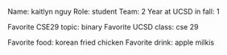 Name: kaitlyn nguy
Role: student
Team: 2
Year at UCSD in fall: 1

Favorite CSE29 topic: binary
Favorite UCSD class: cse 29

Favorite food: korean fried chicken
Favorite drink: apple milkis
